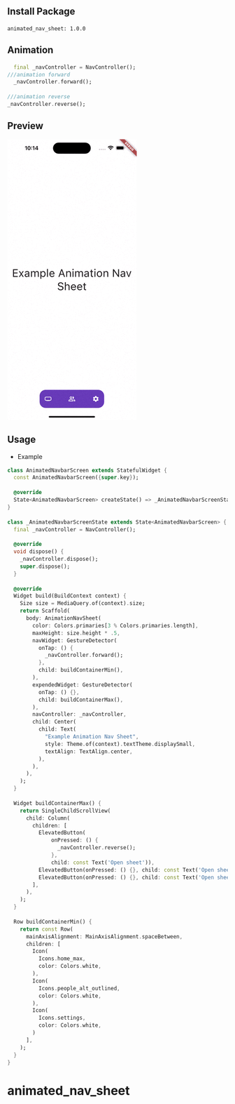 <!--
This README describes the package. If you publish this package to pub.dev,
this README's contents appear on the landing page for your package.

For information about how to write a good package README, see the guide for
[writing package pages](https://dart.dev/guides/libraries/writing-package-pages).

For general information about developing packages, see the Dart guide for
[creating packages](https://dart.dev/guides/libraries/create-library-packages)
and the Flutter guide for
[developing packages and plugins](https://flutter.dev/developing-packages).
-->

## Install Package
```
animated_nav_sheet: 1.0.0
```

## Animation
```dart
  final _navController = NavController();
///animation forward
  _navController.forward();
  
///animation reverse
_navController.reverse();
```

## Preview
![](https://github.com/redevrx/animated_nav_sheet/blob/main/assets/example_preview.gif?raw=true)


## Usage
 * Example
```dart
class AnimatedNavbarScreen extends StatefulWidget {
  const AnimatedNavbarScreen({super.key});

  @override
  State<AnimatedNavbarScreen> createState() => _AnimatedNavbarScreenState();
}

class _AnimatedNavbarScreenState extends State<AnimatedNavbarScreen> {
  final _navController = NavController();

  @override
  void dispose() {
    _navController.dispose();
    super.dispose();
  }

  @override
  Widget build(BuildContext context) {
    Size size = MediaQuery.of(context).size;
    return Scaffold(
      body: AnimationNavSheet(
        color: Colors.primaries[3 % Colors.primaries.length],
        maxHeight: size.height * .5,
        navWidget: GestureDetector(
          onTap: () {
            _navController.forward();
          },
          child: buildContainerMin(),
        ),
        expendedWidget: GestureDetector(
          onTap: () {},
          child: buildContainerMax(),
        ),
        navController: _navController,
        child: Center(
          child: Text(
            "Example Animation Nav Sheet",
            style: Theme.of(context).textTheme.displaySmall,
            textAlign: TextAlign.center,
          ),
        ),
      ),
    );
  }

  Widget buildContainerMax() {
    return SingleChildScrollView(
      child: Column(
        children: [
          ElevatedButton(
              onPressed: () {
                _navController.reverse();
              },
              child: const Text('Open sheet')),
          ElevatedButton(onPressed: () {}, child: const Text('Open sheet')),
          ElevatedButton(onPressed: () {}, child: const Text('Open sheet')),
        ],
      ),
    );
  }

  Row buildContainerMin() {
    return const Row(
      mainAxisAlignment: MainAxisAlignment.spaceBetween,
      children: [
        Icon(
          Icons.home_max,
          color: Colors.white,
        ),
        Icon(
          Icons.people_alt_outlined,
          color: Colors.white,
        ),
        Icon(
          Icons.settings,
          color: Colors.white,
        )
      ],
    );
  }
}
```

# animated_nav_sheet
